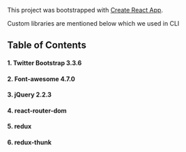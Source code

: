 This project was bootstrapped with [Create React App](https://github.com/facebookincubator/create-react-app).



Custom libraries are mentioned below which we used in CLI<br>

## Table of Contents

#### 1. Twitter Bootstrap 3.3.6
#### 2. Font-awesome 4.7.0
#### 3. jQuery 2.2.3
#### 4. react-router-dom
#### 5. redux
#### 6. redux-thunk

